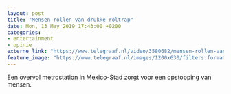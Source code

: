 ```yaml
---
layout: post
title: "Mensen rollen van drukke roltrap"
date: Mon, 13 May 2019 17:43:00 +0200
categories: 
- entertainment 
- opinie 
externe_link: "https://www.telegraaf.nl/video/3580682/mensen-rollen-van-drukke-roltrap"
feature_image: "https://www.telegraaf.nl/images/1200x630/filters:format(jpeg):quality(80)/cdn-kiosk-api.telegraaf.nl/f472021e-7595-11e9-9251-02c309bc01c1.jpg"
---
```


<p class="intro">Een overvol metrostation in Mexico-Stad zorgt voor een opstopping van mensen.</p>
